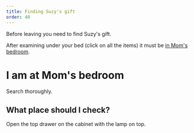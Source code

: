 ```yaml
---
title: Finding Suzy's gift
order: 40
---
```


Before leaving you need to find Suzy's gift.

After examining under your bed (click on all the items) it must be [in Mom's bedroom](moms-bedroom).

# I am at Mom's bedroom
Search thoroughly.

## What place should I check?
Open the top drawer on the cabinet with the lamp on top.
